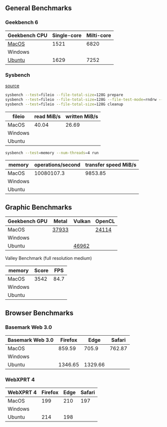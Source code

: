 ## General Benchmarks

### Geekbench 6

| Geekbench CPU                                          | Single-core | Milti-core |
| ------------------------------------------------------ | ----------- | ---------- |
| [MacOS](https://browser.geekbench.com/v6/cpu/9332803)  | 1521        | 6820       |
| Windows                                                |             |            |
| [Ubuntu](https://browser.geekbench.com/v6/cpu/9340751) | 1629        | 7252       |

### Sysbench
[source](https://wiki.gentoo.org/wiki/Sysbench)

```bash
sysbench --test=fileio --file-total-size=128G prepare
sysbench --test=fileio --file-total-size=128G --file-test-mode=rndrw --max-time=300 --max-requests=0 run
sysbench --test=fileio --file-total-size=128G cleanup 
```

| fileio      | read MiB/s | written MiB/s | 
| ----------- | ------- | ------- |
| MacOS       | 40.04   | 26.69   |
| Windows     |         |         |
| Ubuntu      |  |  |    

```bash
sysbench --test=memory --num-threads=4 run
```

| memory  | operations/second | transfer speed MiB/s | 
| ------- | ----------------- | -------------------- | 
| MacOS   | 10080107.3        | 9853.85              |
| Windows |         |         |
| Ubuntu  | |  |

## Graphic Benchmarks

| Geekbench GPU | Metal      | Vulkan     | OpenCL     | 
| ------------- | ---------- | ---------- | --------------------------------------------------------- |
| MacOS         | [37933](https://browser.geekbench.com/v6/compute/3289995) |            | [24114](https://browser.geekbench.com/v6/compute/3289934) |
| Windows       |            |            |            |
| Ubuntu        |            | [46962](https://browser.geekbench.com/v6/compute/3292510) |            |

Valley Benchmark (full resolution medium)

| memory  | Score | FPS | 
| ------- | ---- | ----- | 
| MacOS   | 3542 | 84.7  |
| Windows |         |         |
| Ubuntu  | |  |


## Browser Benchmarks 

### Basemark Web 3.0

| Basemark Web 3.0 | Firefox | Edge    | Safari   |
| ---------------- | ------- | ------- | -------- |
| MacOS            | 859.59  | 705.9   | 762.87   |
| Windows          |         |         |          |
| Ubuntu           | 1346.65 | 1329.66 |          |

### WebXPRT 4

| WebXPRT 4        | Firefox | Edge    | Safari   |
| ---------------- | ------- | ------- | -------- |
| MacOS            | 199     | 210     | 197      |
| Windows          |         |         |          |
| Ubuntu           | 214     | 198     |          |
